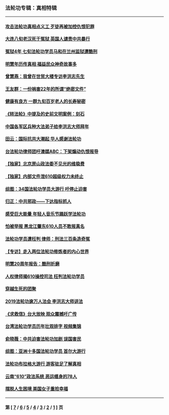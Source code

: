 ### 法轮功专辑：真相特辑
---
#### [攻击法轮功真相点义工 歹徒再被加控仇恨犯罪](../../pages/nf4389/n13601019.md?05040430) 
#### [大连八旬老汉死于冤狱 英国人谴责中共暴行](../../pages/nf4389/n13480118.md?05040430) 
#### [冤狱4年 七旬法轮功学员马和在兰州监狱遭酷刑](../../pages/nf4389/n13304688.md?05040430) 
#### [明慧年历传真相 福益民众神奇故事多](../../pages/nf4389/n13294545.md?05040430) 
#### [曾慧燕：我曾在世贸大楼专访李洪志先生](../../pages/nf4389/n12898729.md?05040430) 
#### [王友群：一份祸害22年的所谓“绝密文件”](../../pages/nf4389/n12871750.md?05040430) 
#### [健康有良方 一群九旬百岁老人的长寿秘密](../../pages/nf4389/n12847475.md?05040430) 
#### [《转法轮》中提及的史前文明案例：刻石](../../pages/nf4389/n12758577.md?05040430) 
#### [中国各军区兵种大法弟子给李洪志大师拜年](../../pages/nf4389/n12750047.md?05040430) 
#### [田云：国际抗共大潮起 华人感谢法轮功](../../pages/nf4389/n12357708.md?05040430) 
#### [台法轮功律师团吁澳媒ABC：下架煽动仇恨报导](../../pages/nf4389/n12279917.md?05040430) 
#### [【独家】北京房山政法委不见光的维稳费](../../pages/nf4389/n12031979.md?05040430) 
#### [【独家】内部文件泄610超级权力未终止](../../pages/nf4389/n12023895.md?05040430) 
#### [组图：34国法轮功学员大游行 吁停止迫害](../../pages/nf4389/n11492658.md?05040430) 
#### [归正：中共邪政——下达指标抓人](../../pages/nf4389/n11474770.md?05040430) 
#### [感受巨大能量 年轻人音乐节踊跃学法轮功](../../pages/nf4389/n11441981.md?05040430) 
#### [怕被举报 黑龙江肇东610人员不敢报真名](../../pages/nf4389/n11436499.md?05040430) 
#### [法轮功学员遭枉判 律师：刑法三百条造奇冤](../../pages/nf4389/n11433943.md?05040430) 
#### [【专访】走入两位法轮功修炼者的内心世界](../../pages/nf4389/n11415623.md?05040430) 
#### [明慧20周年报告：酷刑折磨](../../pages/nf4389/n11387954.md?05040430) 
#### [人权律师揭610操控司法 枉判法轮功学员](../../pages/nf4389/n11313370.md?05040430) 
#### [穿越生死的团聚](../../pages/nf4389/n11258922.md?05040430) 
#### [2019法轮功逾万人法会 李洪志大师讲法](../../pages/nf4389/n11265303.md?05040430) 
#### [《求救信》台大放映 观众震撼吁广传](../../pages/nf4389/n10922251.md?05040430) 
#### [台湾法轮功学员历年壮观排字 视频集锦](../../pages/nf4389/n10878789.md?05040430) 
#### [俞晓薇：中共迫害法轮功加剧 误国害民](../../pages/nf4389/n10859260.md?05040430) 
#### [组图：亚洲十多国法轮功学员 首尔大游行](../../pages/nf4389/n10781149.md?05040430) 
#### [法轮功布拉格大游行 游客驻足了解真相](../../pages/nf4389/n10749360.md?05040430) 
#### [云南“610”政法系统 恶运缠身的78人](../../pages/nf4389/n10747534.md?05040430) 
#### [摆脱人生困境 美国女子重拾幸福](../../pages/nf4389/n10688678.md?05040430) 

---
#### 第 [ [7](./7.md?05040430) / [6](./6.md?05040430) / [5](./5.md?05040430) / [4](./4.md?05040430) / [3](./3.md?05040430) / [2](./2.md?05040430) / [1](./1.md?05040430) ] 页
